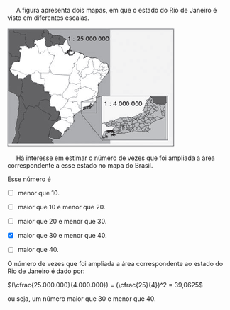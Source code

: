 

     A figura apresenta dois mapas, em que o estado do Rio de Janeiro é visto em diferentes escalas.

![](43ff2029-9796-ca6b-b154-0e5f3ae8d963.png)

     Há interesse em estimar o número de vezes que foi ampliada a área correspondente a esse estado no mapa do Brasil.

Esse número é



- [ ] menor que 10.
- [ ] maior que 10 e menor que 20.
- [ ] maior que 20 e menor que 30.
- [x] maior que 30 e menor que 40.
- [ ] maior que 40.


O número de vezes que foi ampliada a área correspondente ao estado do Rio de Janeiro é dado por:

$(\cfrac{25.000.000}{4.000.000}) = (\cfrac{25}{4})^2 = 39,0625$

ou seja, um número maior que 30 e menor que 40.
